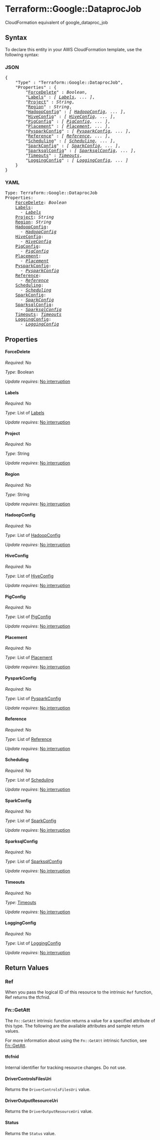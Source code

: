 # Terraform::Google::DataprocJob

CloudFormation equivalent of google_dataproc_job

## Syntax

To declare this entity in your AWS CloudFormation template, use the following syntax:

### JSON

<pre>
{
    "Type" : "Terraform::Google::DataprocJob",
    "Properties" : {
        "<a href="#forcedelete" title="ForceDelete">ForceDelete</a>" : <i>Boolean</i>,
        "<a href="#labels" title="Labels">Labels</a>" : <i>[ <a href="labels.md">Labels</a>, ... ]</i>,
        "<a href="#project" title="Project">Project</a>" : <i>String</i>,
        "<a href="#region" title="Region">Region</a>" : <i>String</i>,
        "<a href="#hadoopconfig" title="HadoopConfig">HadoopConfig</a>" : <i>[ <a href="hadoopconfig.md">HadoopConfig</a>, ... ]</i>,
        "<a href="#hiveconfig" title="HiveConfig">HiveConfig</a>" : <i>[ <a href="hiveconfig.md">HiveConfig</a>, ... ]</i>,
        "<a href="#pigconfig" title="PigConfig">PigConfig</a>" : <i>[ <a href="pigconfig.md">PigConfig</a>, ... ]</i>,
        "<a href="#placement" title="Placement">Placement</a>" : <i>[ <a href="placement.md">Placement</a>, ... ]</i>,
        "<a href="#pysparkconfig" title="PysparkConfig">PysparkConfig</a>" : <i>[ <a href="pysparkconfig.md">PysparkConfig</a>, ... ]</i>,
        "<a href="#reference" title="Reference">Reference</a>" : <i>[ <a href="reference.md">Reference</a>, ... ]</i>,
        "<a href="#scheduling" title="Scheduling">Scheduling</a>" : <i>[ <a href="scheduling.md">Scheduling</a>, ... ]</i>,
        "<a href="#sparkconfig" title="SparkConfig">SparkConfig</a>" : <i>[ <a href="sparkconfig.md">SparkConfig</a>, ... ]</i>,
        "<a href="#sparksqlconfig" title="SparksqlConfig">SparksqlConfig</a>" : <i>[ <a href="sparksqlconfig.md">SparksqlConfig</a>, ... ]</i>,
        "<a href="#timeouts" title="Timeouts">Timeouts</a>" : <i><a href="timeouts.md">Timeouts</a></i>,
        "<a href="#loggingconfig" title="LoggingConfig">LoggingConfig</a>" : <i>[ <a href="loggingconfig.md">LoggingConfig</a>, ... ]</i>
    }
}
</pre>

### YAML

<pre>
Type: Terraform::Google::DataprocJob
Properties:
    <a href="#forcedelete" title="ForceDelete">ForceDelete</a>: <i>Boolean</i>
    <a href="#labels" title="Labels">Labels</a>: <i>
      - <a href="labels.md">Labels</a></i>
    <a href="#project" title="Project">Project</a>: <i>String</i>
    <a href="#region" title="Region">Region</a>: <i>String</i>
    <a href="#hadoopconfig" title="HadoopConfig">HadoopConfig</a>: <i>
      - <a href="hadoopconfig.md">HadoopConfig</a></i>
    <a href="#hiveconfig" title="HiveConfig">HiveConfig</a>: <i>
      - <a href="hiveconfig.md">HiveConfig</a></i>
    <a href="#pigconfig" title="PigConfig">PigConfig</a>: <i>
      - <a href="pigconfig.md">PigConfig</a></i>
    <a href="#placement" title="Placement">Placement</a>: <i>
      - <a href="placement.md">Placement</a></i>
    <a href="#pysparkconfig" title="PysparkConfig">PysparkConfig</a>: <i>
      - <a href="pysparkconfig.md">PysparkConfig</a></i>
    <a href="#reference" title="Reference">Reference</a>: <i>
      - <a href="reference.md">Reference</a></i>
    <a href="#scheduling" title="Scheduling">Scheduling</a>: <i>
      - <a href="scheduling.md">Scheduling</a></i>
    <a href="#sparkconfig" title="SparkConfig">SparkConfig</a>: <i>
      - <a href="sparkconfig.md">SparkConfig</a></i>
    <a href="#sparksqlconfig" title="SparksqlConfig">SparksqlConfig</a>: <i>
      - <a href="sparksqlconfig.md">SparksqlConfig</a></i>
    <a href="#timeouts" title="Timeouts">Timeouts</a>: <i><a href="timeouts.md">Timeouts</a></i>
    <a href="#loggingconfig" title="LoggingConfig">LoggingConfig</a>: <i>
      - <a href="loggingconfig.md">LoggingConfig</a></i>
</pre>

## Properties

#### ForceDelete

_Required_: No

_Type_: Boolean

_Update requires_: [No interruption](https://docs.aws.amazon.com/AWSCloudFormation/latest/UserGuide/using-cfn-updating-stacks-update-behaviors.html#update-no-interrupt)

#### Labels

_Required_: No

_Type_: List of <a href="labels.md">Labels</a>

_Update requires_: [No interruption](https://docs.aws.amazon.com/AWSCloudFormation/latest/UserGuide/using-cfn-updating-stacks-update-behaviors.html#update-no-interrupt)

#### Project

_Required_: No

_Type_: String

_Update requires_: [No interruption](https://docs.aws.amazon.com/AWSCloudFormation/latest/UserGuide/using-cfn-updating-stacks-update-behaviors.html#update-no-interrupt)

#### Region

_Required_: No

_Type_: String

_Update requires_: [No interruption](https://docs.aws.amazon.com/AWSCloudFormation/latest/UserGuide/using-cfn-updating-stacks-update-behaviors.html#update-no-interrupt)

#### HadoopConfig

_Required_: No

_Type_: List of <a href="hadoopconfig.md">HadoopConfig</a>

_Update requires_: [No interruption](https://docs.aws.amazon.com/AWSCloudFormation/latest/UserGuide/using-cfn-updating-stacks-update-behaviors.html#update-no-interrupt)

#### HiveConfig

_Required_: No

_Type_: List of <a href="hiveconfig.md">HiveConfig</a>

_Update requires_: [No interruption](https://docs.aws.amazon.com/AWSCloudFormation/latest/UserGuide/using-cfn-updating-stacks-update-behaviors.html#update-no-interrupt)

#### PigConfig

_Required_: No

_Type_: List of <a href="pigconfig.md">PigConfig</a>

_Update requires_: [No interruption](https://docs.aws.amazon.com/AWSCloudFormation/latest/UserGuide/using-cfn-updating-stacks-update-behaviors.html#update-no-interrupt)

#### Placement

_Required_: No

_Type_: List of <a href="placement.md">Placement</a>

_Update requires_: [No interruption](https://docs.aws.amazon.com/AWSCloudFormation/latest/UserGuide/using-cfn-updating-stacks-update-behaviors.html#update-no-interrupt)

#### PysparkConfig

_Required_: No

_Type_: List of <a href="pysparkconfig.md">PysparkConfig</a>

_Update requires_: [No interruption](https://docs.aws.amazon.com/AWSCloudFormation/latest/UserGuide/using-cfn-updating-stacks-update-behaviors.html#update-no-interrupt)

#### Reference

_Required_: No

_Type_: List of <a href="reference.md">Reference</a>

_Update requires_: [No interruption](https://docs.aws.amazon.com/AWSCloudFormation/latest/UserGuide/using-cfn-updating-stacks-update-behaviors.html#update-no-interrupt)

#### Scheduling

_Required_: No

_Type_: List of <a href="scheduling.md">Scheduling</a>

_Update requires_: [No interruption](https://docs.aws.amazon.com/AWSCloudFormation/latest/UserGuide/using-cfn-updating-stacks-update-behaviors.html#update-no-interrupt)

#### SparkConfig

_Required_: No

_Type_: List of <a href="sparkconfig.md">SparkConfig</a>

_Update requires_: [No interruption](https://docs.aws.amazon.com/AWSCloudFormation/latest/UserGuide/using-cfn-updating-stacks-update-behaviors.html#update-no-interrupt)

#### SparksqlConfig

_Required_: No

_Type_: List of <a href="sparksqlconfig.md">SparksqlConfig</a>

_Update requires_: [No interruption](https://docs.aws.amazon.com/AWSCloudFormation/latest/UserGuide/using-cfn-updating-stacks-update-behaviors.html#update-no-interrupt)

#### Timeouts

_Required_: No

_Type_: <a href="timeouts.md">Timeouts</a>

_Update requires_: [No interruption](https://docs.aws.amazon.com/AWSCloudFormation/latest/UserGuide/using-cfn-updating-stacks-update-behaviors.html#update-no-interrupt)

#### LoggingConfig

_Required_: No

_Type_: List of <a href="loggingconfig.md">LoggingConfig</a>

_Update requires_: [No interruption](https://docs.aws.amazon.com/AWSCloudFormation/latest/UserGuide/using-cfn-updating-stacks-update-behaviors.html#update-no-interrupt)

## Return Values

### Ref

When you pass the logical ID of this resource to the intrinsic `Ref` function, Ref returns the tfcfnid.

### Fn::GetAtt

The `Fn::GetAtt` intrinsic function returns a value for a specified attribute of this type. The following are the available attributes and sample return values.

For more information about using the `Fn::GetAtt` intrinsic function, see [Fn::GetAtt](https://docs.aws.amazon.com/AWSCloudFormation/latest/UserGuide/intrinsic-function-reference-getatt.html).

#### tfcfnid

Internal identifier for tracking resource changes. Do not use.

#### DriverControlsFilesUri

Returns the <code>DriverControlsFilesUri</code> value.

#### DriverOutputResourceUri

Returns the <code>DriverOutputResourceUri</code> value.

#### Status

Returns the <code>Status</code> value.

